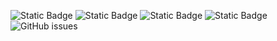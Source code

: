 ![Static Badge](https://img.shields.io/badge/blacklists-60-000000) ![Static Badge](https://img.shields.io/badge/blacklisted-3038614-cc0000) ![Static Badge](https://img.shields.io/badge/whitelisted-2242-00CC00) ![Static Badge](https://img.shields.io/badge/streaming_blacklist-28106-000000) ![GitHub issues](https://img.shields.io/github/issues/fabriziosalmi/blacklists)
